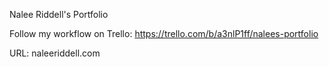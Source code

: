 Nalee Riddell's Portfolio

Follow my workflow on Trello: https://trello.com/b/a3nlP1ff/nalees-portfolio

URL: naleeriddell.com